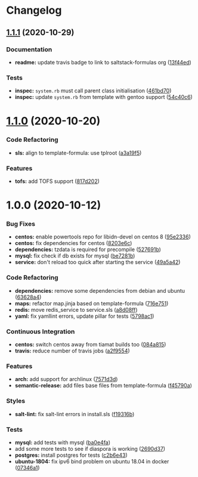 # Changelog

## [1.1.1](https://github.com/saltstack-formulas/diaspora-formula/compare/v1.1.0...v1.1.1) (2020-10-29)


### Documentation

* **readme:** update travis badge to link to saltstack-formulas org ([13f44ed](https://github.com/saltstack-formulas/diaspora-formula/commit/13f44ed935263ef347ecc2c5ca7bb2868e8d9bc6))


### Tests

* **inspec:** `system.rb` must call parent class initialisation ([461bd70](https://github.com/saltstack-formulas/diaspora-formula/commit/461bd708e582997385bd7e8cdc3ec4cb1551d1b4))
* **inspec:** update `system.rb` from template with gentoo support ([54c40c6](https://github.com/saltstack-formulas/diaspora-formula/commit/54c40c6d956fcb56cd7c510330b99f525374aa18))

# [1.1.0](https://github.com/saltstack-formulas/diaspora-formula/compare/v1.0.0...v1.1.0) (2020-10-20)


### Code Refactoring

* **sls:** align to template-formula: use tplroot ([a3a19f5](https://github.com/saltstack-formulas/diaspora-formula/commit/a3a19f5a05a6288cfab59fca8ca6c2fd3a9ea2ec))


### Features

* **tofs:** add TOFS support ([817d202](https://github.com/saltstack-formulas/diaspora-formula/commit/817d2022d269878efae71ce6ebb32e75ff4e3143))

# 1.0.0 (2020-10-12)


### Bug Fixes

* **centos:** enable powertools repo for libidn-devel on centos 8 ([95e2336](https://github.com/saltstack-formulas/diaspora-formula/commit/95e2336d814dcbc286d3a74854cf47c32eafe755))
* **centos:** fix dependencies for centos ([8203e6c](https://github.com/saltstack-formulas/diaspora-formula/commit/8203e6c73523d01cfec32d027dc6b790ead1e77d))
* **dependencies:** tzdata is required for precompile ([527691b](https://github.com/saltstack-formulas/diaspora-formula/commit/527691be88d9cd85132e02e44098962d28e5b44f))
* **mysql:** fix check if db exists for mysql ([be7281b](https://github.com/saltstack-formulas/diaspora-formula/commit/be7281b97c4a810fcb95ed88ee1e783d1b157a23))
* **service:** don't reload too quick after starting the service ([49a5a42](https://github.com/saltstack-formulas/diaspora-formula/commit/49a5a42ff917d73f6f06c2c135785955151be87e))


### Code Refactoring

* **dependencies:** remove some dependencies from debian and ubuntu ([63628a4](https://github.com/saltstack-formulas/diaspora-formula/commit/63628a4d92d8bc44e93b21f699fefd1472640773))
* **maps:** refactor map.jinja based on template-formula ([716e751](https://github.com/saltstack-formulas/diaspora-formula/commit/716e7516295b762d5c139519e4e08bc116c155ce))
* **redis:** move redis_service to service.sls ([a8d08ff](https://github.com/saltstack-formulas/diaspora-formula/commit/a8d08ff1eb344fa8fa57a9a452c54142cb0b1dd9))
* **yaml:** fix yamllint errors, update pillar for tests ([5798ac1](https://github.com/saltstack-formulas/diaspora-formula/commit/5798ac12bdf154f769bb039736f77ead686ff8fd))


### Continuous Integration

* **centos:** switch centos away from tiamat builds too ([084a815](https://github.com/saltstack-formulas/diaspora-formula/commit/084a815a78ce28ae8b18b21a8ba0c5a4648efa07))
* **travis:** reduce number of travis jobs ([a2f9554](https://github.com/saltstack-formulas/diaspora-formula/commit/a2f955423cbd57d3c6aec3a32bc9cc1631f2825c))


### Features

* **arch:** add support for archlinux ([7571d3d](https://github.com/saltstack-formulas/diaspora-formula/commit/7571d3d5772511a46529a5fab646dddc813aa7d5))
* **semantic-release:** add files base files from template-formula ([f45790a](https://github.com/saltstack-formulas/diaspora-formula/commit/f45790a4bcd981b9d71ca3ce55ba2947e4050d0e))


### Styles

* **salt-lint:** fix salt-lint errors in install.sls ([f19316b](https://github.com/saltstack-formulas/diaspora-formula/commit/f19316bc5f3be405bad043adb6718abf988e5941))


### Tests

* **mysql:** add tests with mysql ([ba0e4fa](https://github.com/saltstack-formulas/diaspora-formula/commit/ba0e4fafb3840ccc7b367b3a9c6f13da232ffd11))
* add some more tests to see if diaspora is working ([2690d37](https://github.com/saltstack-formulas/diaspora-formula/commit/2690d370ea7aa8e74c8a2a3d7f1cebc8b8c514ca))
* **postgres:** install postgres for tests ([c2b6e43](https://github.com/saltstack-formulas/diaspora-formula/commit/c2b6e4314f60fea5c6566583a5471f8dbad875ec))
* **ubuntu-1804:** fix ipv6 bind problem on ubuntu 18.04 in docker ([07346a1](https://github.com/saltstack-formulas/diaspora-formula/commit/07346a13fb732d2cd656cf60b5f1cfb26a0acfb6))

